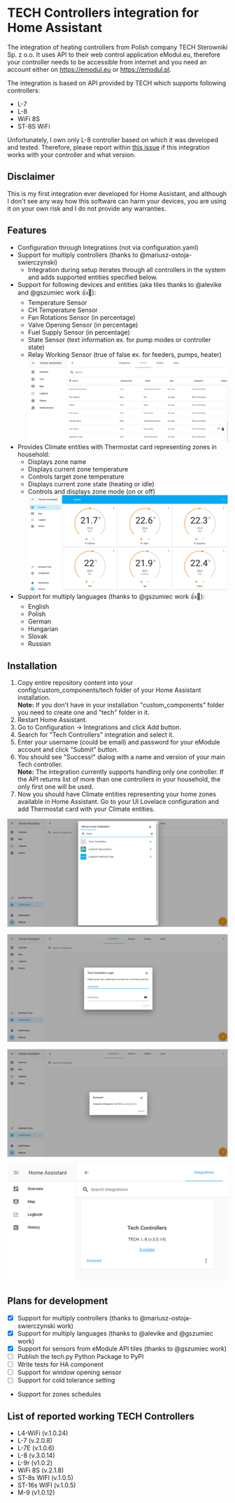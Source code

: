 # TECH Controllers integration for Home Assistant
The integration of heating controllers from Polish company TECH Sterowniki Sp. z o.o. It uses API to their web control application eModul.eu, therefore your controller needs to be accessible from internet and you need an account either on https://emodul.eu or https://emodul.pl.

The integration is based on API provided by TECH which supports following controllers:
* L-7
* L-8
* WiFi 8S
* ST-8S WiFi

Unfortunately, I own only L-8 controller based on which it was developed and tested. Therefore, please report within [this issue](https://github.com/mariusz-ostoja-swierczynski/tech-controllers/issues/2) if this integration works with your controller and what version.

## Disclaimer
This is my first integration ever developed for Home Assistant, and although I don't see any way how this software can harm your devices, you are using it on your own risk and I do not provide any warranties.

## Features
* Configuration through Integrations (not via configuration.yaml)
* Support for multiply controllers (thanks to @mariusz-ostoja-swierczynski)
  * Integration during setup iterates through all controllers in the system and adds supported entities specified below. 
* Support for following devices and entities (aka tiles thanks to @alevike and @gszumiec work 👍:clap:):
  * Temperature Sensor
  * CH Temperature Sensor
  * Fan Rotations Sensor (in percentage)
  * Valve Opening Sensor (in percentage)
  * Fuel Supply Sensor (in percentage)
  * State Sensor (text information ex. for pump modes or controller state)
  * Relay Working Sensor (true of false ex. for feeders, pumps, heater)
  ![Tech Devices](/custom_components/tech/images/ha-tech-devices.png)
* Provides Climate entities with Thermostat card representing zones in household:
  * Displays zone name
  * Displays current zone temperature
  * Controls target zone temperature
  * Displays current zone state (heating or idle)
  * Controls and displays zone mode (on or off)
  ![Tech Thermostat Cards](/custom_components/tech/images/ha-tech-1.png)
* Support for multiply languages (thanks to @gszumiec work 👍:clap:):
  * English
  * Polish
  * German
  * Hungarian
  * Slovak
  * Russian

## Installation

1. Copy entire repository content into your config/custom_components/tech folder of your Home Assistant installation.  
   **Note:** If you don't have in your installation "custom_components" folder you need to create one and "tech" folder in it.
2. Restart Home Assistant.
3. Go to Configuration -> Integrations and click Add button.
4. Search for "Tech Controllers" integration and select it.
5. Enter your username (could be email) and password for your eModule account and click "Submit" button.
6. You should see "Success!" dialog with a name and version of your main Tech controller.  
   **Note:** The integration currently supports handling only one controller. If the API returns list of more than one controllers in your household, the only first one will be used.
7. Now you should have Climate entities representing your home zones available in Home Assistant. Go to your UI Lovelace configuration and add Thermostat card with your Climate entities. 

![Tech Controllers Setup 1](/custom_components/tech/images/ha-tech-add-integration-1.png)

![Tech Controllers Setup 2](/custom_components/tech/images/ha-tech-add-integration-2.png)

![Tech Controllers Setup 3](/custom_components/tech/images/ha-tech-add-integration-3.png)

![Tech Controllers Setup 4](/custom_components/tech/images/ha-tech-2.png)

## Plans for development
* [x] Support for multiply controllers (thanks to @mariusz-ostoja-swierczynski work)
* [x] Support for multiply languages (thanks to @alevike and @gszumiec work)
* [x] Support for sensors from eModule API tiles (thanks to @gszumiec work)
* [ ] Publish the tech.py Python Package to PyPI
* [ ] Write tests for HA component
* [ ] Support for window opening sensor
* [ ] Support for cold tolerance setting
* Support for zones schedules

## List of reported working TECH Controllers 
* L4-WiFi (v.1.0.24)
* L-7 (v.2.0.8)
* L-7E (v.1.0.6)
* L-8 (v.3.0.14)
* L-9r (v1.0.2)
* WiFi 8S (v.2.1.8)
* ST-8s WIFI (v.1.0.5)
* ST-16s WIFI (v.1.0.5)
* M-9 (v1.0.12)

